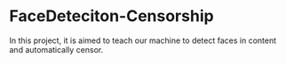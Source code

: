 # FaceDeteciton-Censorship

In this project, it is aimed to teach our machine to detect faces in content and automatically censor.
